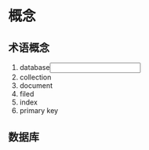 # 概念
## 术语概念
1. database<span><input type="text"/></span>
2. collection
3. document
4. filed
5. index
6. primary key

## 数据库
